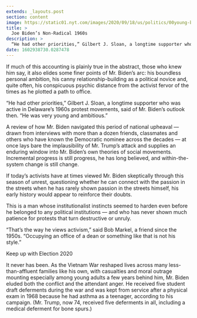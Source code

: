```yaml
--- 
extends: _layouts.post 
section: content 
image: https://static01.nyt.com/images/2020/09/18/us/politics/00young-biden/00young-biden-facebookJumbo.jpg 
title: > 
  Joe Biden’s Non-Radical 1960s 
description: > 
  “He had other priorities,” Gilbert J. Sloan, a longtime supporter who was active in Delaware’s 1960s protest movements, said of Mr. Biden’s outlook then.Incremental progress is still progress, he has long believed, and within-the-system change is still change.“That’s the way he views activism,” said Bob Markel, a friend since the 1950s.“Occupying an office of a dean or something like that is not his style.”Keep up with Election 2020It never has been.(Mr. Trump, now 74, received five deferments in all, including a medical deferment for bone spurs.) 
date: 1602938730.0287478 
--- 
```

If much of this accounting is plainly true in the abstract, those who knew him say, it also elides some finer points of Mr. Biden’s arc: his boundless personal ambition, his canny relationship-building as a political novice and, quite often, his conspicuous psychic distance from the activist fervor of the times as he plotted a path to office.

“He had other priorities,” Gilbert J. Sloan, a longtime supporter who was active in Delaware’s 1960s protest movements, said of Mr. Biden’s outlook then. “He was very young and ambitious.”

A review of how Mr. Biden navigated this period of national upheaval — drawn from interviews with more than a dozen friends, classmates and others who have known the Democratic nominee across the decades — at once lays bare the implausibility of Mr. Trump’s attack and supplies an enduring window into Mr. Biden’s own theories of social movements. Incremental progress is still progress, he has long believed, and within-the-system change is still change.

If today’s activists have at times viewed Mr. Biden skeptically through this season of unrest, questioning whether he can connect with the passion in the streets when he has rarely shown passion in the streets himself, his early history would appear to reinforce their doubts.

This is a man whose institutionalist instincts seemed to harden even before he belonged to any political institutions — and who has never shown much patience for protests that turn destructive or unruly.

“That’s the way he views activism,” said Bob Markel, a friend since the 1950s. “Occupying an office of a dean or something like that is not his style.”

Keep up with Election 2020

It never has been. As the Vietnam War reshaped lives across many less-than-affluent families like his own, with casualties and moral outrage mounting especially among young adults a few years behind him, Mr. Biden eluded both the conflict and the attendant anger. He received five student draft deferments during the war and was kept from service after a physical exam in 1968 because he had asthma as a teenager, according to his campaign. (Mr. Trump, now 74, received five deferments in all, including a medical deferment for bone spurs.)